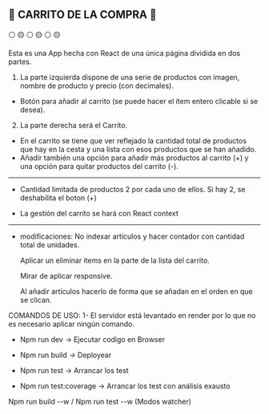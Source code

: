 ## :small_blue_diamond: CARRITO DE LA COMPRA :small_blue_diamond:

:white_circle: :yellow_circle: :white_circle: :yellow_circle: :white_circle: :yellow_circle:

Esta es una App hecha con React de una única página dividida en dos partes.

1. La parte izquierda dispone de una serie de productos con imagen, nombre de producto y precio (con decimales).

- Botón para añadir al carrito (se puede hacer el ítem entero clicable si se desea).

2. La parte derecha será el Carrito.

- En el carrito se tiene que ver reflejado la cantidad total de productos que hay en la cesta y una lista con esos productos que se han añadido.
- Añadir también una opción para añadir más productos al carrito (+) y una opción para quitar productos del carrito (-).

---

- Cantidad limitada de productos 2 por cada uno de ellos. Si hay 2, se deshabilita el boton (+)

- La gestión del carrito se hará con React context

---

- modificaciones:
  No indexar artículos y hacer contador con cantidad total de unidades.

  Aplicar un eliminar items en la parte de la lista del carrito.

  Mirar de aplicar responsive.

  Al añadir artículos hacerlo de forma que se añadan en el orden en que se clican.

COMANDOS DE USO:
1- El servidor está levantado en render por lo que no es necesario aplicar ningún comando.

- Npm run dev -> Ejecutar codigo en Browser
- Npm run build -> Deployear

- Npm run test -> Arrancar los test
- Npm run test:coverage -> Arrancar los test con análisis exausto

Npm run build --w / Npm run test --w (Modos watcher)
